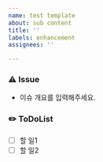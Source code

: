 ```yaml
---
name: test template
about: sub content
title: ''
labels: enhancement
assignees: ''

---
```


### ⚠️ Issue
- 이슈 개요를 입력해주세요.

### ✏️ ToDoList
- [ ] 할 일1
- [ ] 할 일2
